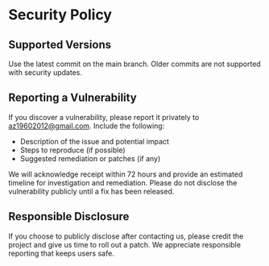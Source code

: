 # Security Policy

## Supported Versions

Use the latest commit on the main branch. Older commits are not supported with
security updates.

## Reporting a Vulnerability

If you discover a vulnerability, please report it privately to
az19602012@gmail.com. Include the following:

- Description of the issue and potential impact
- Steps to reproduce (if possible)
- Suggested remediation or patches (if any)

We will acknowledge receipt within 72 hours and provide an estimated timeline
for investigation and remediation. Please do not disclose the vulnerability
publicly until a fix has been released.

## Responsible Disclosure

If you choose to publicly disclose after contacting us, please credit the
project and give us time to roll out a patch. We appreciate responsible
reporting that keeps users safe.
